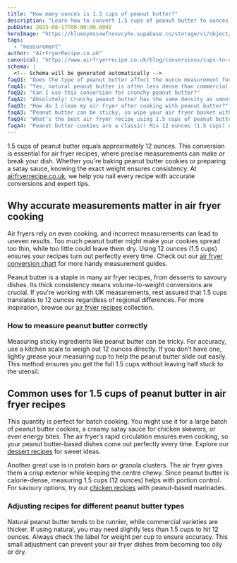 ```yaml
---
title: "How many ounces is 1.5 cups of peanut butter?"
description: "Learn how to convert 1.5 cups of peanut butter to ounces for perfect air fryer recipes. Get accurate measurements every time!"
pubDate: 2025-08-17T00:00:00.000Z
heroImage: "https://klueoymssxwfnxsvcyhv.supabase.co/storage/v1/object/public/Shmucket/how-many-ounces-is-1-5-cups-of-peanut-butter.webp"
tags:
  - "measurement"
author: "AirFryerRecipe.co.uk"
canonical: "https://www.airfryerrecipe.co.uk/blog/conversions/cups-to-ounces/how-many-ounces-is-1-5-cups-of-peanut-butter"
schema: |
  <!-- Schema will be generated automatically -->
faqQ1: "Does the type of peanut butter affect the ounce measurement for 1.5 cups?"
faqA1: "Yes, natural peanut butter is often less dense than commercial varieties, so 1.5 cups might weigh slightly less. For precise results, weigh your peanut butter to ensure you’re using 12 ounces, especially in air fryer recipes where consistency matters."
faqQ2: "Can I use this conversion for crunchy peanut butter?"
faqA2: "Absolutely! Crunchy peanut butter has the same density as smooth, so 1.5 cups will still equal 12 ounces. Just ensure you pack it evenly into your measuring cup for accuracy."
faqQ3: "How do I clean my air fryer after cooking with peanut butter?"
faqA3: "Peanut butter can be sticky, so wipe your air fryer basket with warm, soapy water immediately after use. For tough residue, check out our <a href=https://www.airfryerrecipe.co.uk/air-fryer-cleaner>air fryer cleaner guide</a> for deep-cleaning tips."
faqQ4: "What’s the best air fryer recipe using 1.5 cups of peanut butter?"
faqA4: "Peanut butter cookies are a classic! Mix 12 ounces (1.5 cups) of peanut butter with sugar, an egg, and a pinch of salt. Air fry at 180°C for 6-8 minutes for perfectly chewy cookies. For more ideas, visit our <a href=https://www.airfryerrecipe.co.uk/recipes>recipes page</a>."
---
```

<p>1.5 cups of peanut butter equals approximately 12 ounces. This conversion is essential for air fryer recipes, where precise measurements can make or break your dish. Whether you're baking peanut butter cookies or preparing a satay sauce, knowing the exact weight ensures consistency. At <a href=https://www.airfryerrecipe.co.uk>airfryerrecipe.co.uk</a>, we help you nail every recipe with accurate conversions and expert tips.</p>  

<h2>Why accurate measurements matter in air fryer cooking</h2>  
<p>Air fryers rely on even cooking, and incorrect measurements can lead to uneven results. Too much peanut butter might make your cookies spread too thin, while too little could leave them dry. Using 12 ounces (1.5 cups) ensures your recipes turn out perfectly every time. Check out our <a href=https://www.airfryerrecipe.co.uk/air-fryer-conversion-chart>air fryer conversion chart</a> for more handy measurement guides.</p>  

<p>Peanut butter is a staple in many air fryer recipes, from desserts to savoury dishes. Its thick consistency means volume-to-weight conversions are crucial. If you're working with UK measurements, rest assured that 1.5 cups translates to 12 ounces regardless of regional differences. For more inspiration, browse our <a href=https://www.airfryerrecipe.co.uk/recipes>air fryer recipes</a> collection.</p>  

<h3>How to measure peanut butter correctly</h3>  
<p>Measuring sticky ingredients like peanut butter can be tricky. For accuracy, use a kitchen scale to weigh out 12 ounces directly. If you don’t have one, lightly grease your measuring cup to help the peanut butter slide out easily. This method ensures you get the full 1.5 cups without leaving half stuck to the utensil.</p>  

<h2>Common uses for 1.5 cups of peanut butter in air fryer recipes</h2>  
<p>This quantity is perfect for batch cooking. You might use it for a large batch of peanut butter cookies, a creamy satay sauce for chicken skewers, or even energy bites. The air fryer’s rapid circulation ensures even cooking, so your peanut butter-based dishes come out perfectly every time. Explore our <a href=https://www.airfryerrecipe.co.uk/recipe-category/dessert>dessert recipes</a> for sweet ideas.</p>  

<p>Another great use is in protein bars or granola clusters. The air fryer gives them a crisp exterior while keeping the centre chewy. Since peanut butter is calorie-dense, measuring 1.5 cups (12 ounces) helps with portion control. For savoury options, try our <a href=https://www.airfryerrecipe.co.uk/recipe-category/chicken>chicken recipes</a> with peanut-based marinades.</p>  

<h3>Adjusting recipes for different peanut butter types</h3>  
<p>Natural peanut butter tends to be runnier, while commercial varieties are thicker. If using natural, you may need slightly less than 1.5 cups to hit 12 ounces. Always check the label for weight per cup to ensure accuracy. This small adjustment can prevent your air fryer dishes from becoming too oily or dry.</p>
